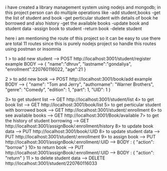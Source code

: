 i have created a library management system using nodejs and mongodb;
in this project person can do multiple operations like 
  -add student,books
  -get the list of student and book 
  -get perticular student with details of book he borrowed and also history
  -get the available books
  -update book and student data 
  -assign book to student 
  -return book
  -delete student

here i am mentioning the route of this project so it can be easy to use
there are total 11 routes since this is purely nodejs project so handle this routes using postman or insomnia

1 > to add new student --> POST http://localhost:3001/student/register 
      example BODY --> {
               	  "name":"dhruv",
	                "lastname":"gondaliya",
		              "enrollment":220760116022,
	                "age":21
                }

2 > to add new book --> POST http://localhost:3001/book/add
      example  BODY --> {
                   "name": "Tom and Jerry",
                   "authorname": "Warner Brothers",
                   "genre": "Comedy",
                   "edition": 1,
                   "part": 1,
                   "UID": 1
                 }

3> to get student list  --> GET http://localhost:3001/student/list
4> to get book list  --> GET http://localhost:3001/book/list
5> to get perticular student with borrowed book  --> GET http://localhost:3001/student/:enrollment
6> to see available books   -->  GET http://localhost:3001/Book/available
7> to get the history of student borrowing  --> GET http://localhost:3001/assignBook/:enrollment/history
8> to update book data  --> PUT http://localhost:3001/book/:UID
8> to update student data  --> PUT http://localhost:3001/student/:enrollment
9> to assign book  --> PUT http://localhost:3001/assignBook/:enrollment/:UID        --> BODY : { "action": "borrow" }
10> to return book  --> PUT http://localhost:3001/assignBook/:enrollment/:UID       --> BODY : { "action": "return" }
11 > to delete student data   --> DELETE http://localhost:3001/student/220760116033
